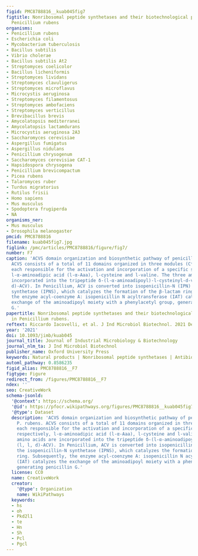 ```yaml
---
figid: PMC8788816__kuab045fig7
figtitle: Nonribosomal peptide synthetases and their biotechnological potential in
  Penicillium rubens
organisms:
- Penicillium rubens
- Escherichia coli
- Mycobacterium tuberculosis
- Bacillus subtilis
- Vibrio cholerae
- Bacillus subtilis At2
- Streptomyces coelicolor
- Bacillus licheniformis
- Streptomyces lividans
- Streptomyces clavuligerus
- Streptomyces microflavus
- Microcystis aeruginosa
- Streptomyces filamentosus
- Streptomyces ambofaciens
- Streptomyces verticillus
- Brevibacillus brevis
- Amycolatopsis mediterranei
- Amycolatopsis lactamdurans
- Microcystis aeruginosa 2A3
- Saccharomyces cerevisiae
- Aspergillus fumigatus
- Aspergillus nidulans
- Penicillium chrysogenum
- Saccharomyces cerevisiae CAT-1
- Hapsidospora chrysogena
- Penicillium brevicompactum
- Picea rubens
- Talaromyces ruber
- Turdus migratorius
- Rutilus frisii
- Homo sapiens
- Mus musculus
- Spodoptera frugiperda
- NA
organisms_ner:
- Mus musculus
- Drosophila melanogaster
pmcid: PMC8788816
filename: kuab045fig7.jpg
figlink: /pmc/articles/PMC8788816/figure/fig7/
number: F7
caption: 'ACVS domain organization and biosynthetic pathway of penicillin in P. rubens.
  ACVS consists of a total of 11 domains organized in three modules (C*AT1-CAT2-CATETe3),
  each responsible for the activation and incorporation of a specific substrate: respectively,
  l-α-aminoadipic acid (l-α-Aaa), l-cysteine and l-valine. The three amino acids are
  incorporated into the tripeptide δ-(l-α-aminoadipoyl)-l-cysteinyl-d-valine (l, l,
  d)-ACV). In Penicillium, ACV is converted into isopenicillin-N (IPN) by the isopenicillin-N
  synthetase (IPNS), which catalyzes the formation of the β-lactam ring. Subsequently,
  the enzyme acyl-coenzyme A: isopenicillin N acyltransferase (IAT) catalyzes the
  exchange of the aminoadipoyl moiety with a phenylacetyl group, generating penicillin
  G.'
papertitle: Nonribosomal peptide synthetases and their biotechnological potential
  in Penicillium rubens.
reftext: Riccardo Iacovelli, et al. J Ind Microbiol Biotechnol. 2021 Dec;48(9-10):kuab045.
year: '2021'
doi: 10.1093/jimb/kuab045
journal_title: Journal of Industrial Microbiology & Biotechnology
journal_nlm_ta: J Ind Microbiol Biotechnol
publisher_name: Oxford University Press
keywords: Natural products | Nonribosomal peptide synthetases | Antibiotics
automl_pathway: 0.8586235
figid_alias: PMC8788816__F7
figtype: Figure
redirect_from: /figures/PMC8788816__F7
ndex: ''
seo: CreativeWork
schema-jsonld:
  '@context': https://schema.org/
  '@id': https://pfocr.wikipathways.org/figures/PMC8788816__kuab045fig7.html
  '@type': Dataset
  description: 'ACVS domain organization and biosynthetic pathway of penicillin in
    P. rubens. ACVS consists of a total of 11 domains organized in three modules (C*AT1-CAT2-CATETe3),
    each responsible for the activation and incorporation of a specific substrate:
    respectively, l-α-aminoadipic acid (l-α-Aaa), l-cysteine and l-valine. The three
    amino acids are incorporated into the tripeptide δ-(l-α-aminoadipoyl)-l-cysteinyl-d-valine
    (l, l, d)-ACV). In Penicillium, ACV is converted into isopenicillin-N (IPN) by
    the isopenicillin-N synthetase (IPNS), which catalyzes the formation of the β-lactam
    ring. Subsequently, the enzyme acyl-coenzyme A: isopenicillin N acyltransferase
    (IAT) catalyzes the exchange of the aminoadipoyl moiety with a phenylacetyl group,
    generating penicillin G.'
  license: CC0
  name: CreativeWork
  creator:
    '@type': Organization
    name: WikiPathways
  keywords:
  - hs
  - oh
  - Pkd2l1
  - te
  - Hn
  - Sh
  - Pcl
  - Pgcl
---
```

